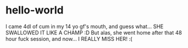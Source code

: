# hello-world
I came 4dl of cum in my 14 yo gf's mouth, and guess what... SHE SWALLOWED IT LIKE A CHAMP :D
But alas, she went home after that 48 hour fuck session, and now... I REALLY MISS HER! :(
